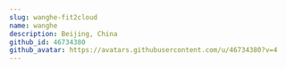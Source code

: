 ```yaml
---
slug: wanghe-fit2cloud
name: wanghe
description: Beijing, China
github_id: 46734380
github_avatar: https://avatars.githubusercontent.com/u/46734380?v=4
---
```


